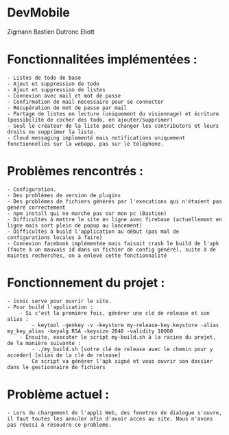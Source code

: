 # DevMobile

Zigmann Bastien
Dutronc Eliott

Fonctionnalitées implémentées :
===============================

	- Listes de todo de base
	- Ajout et suppression de todo
	- Ajout et suppression de listes
	- Connexion avec mail et mot de passe
	- Confirmation de mail necessaire pour se connecter
	- Récupération de mot de passe par mail
	- Partage de listes en lecture (uniquement du visionnage) et écriture (possibilité de cocher des todo, en ajouter/supprimer)
	- Seul le créateur de la liste peut changer les contributors et leurs droits ou supprimer la liste.
	- Cloud messaging implementé mais notifications uniquement fonctionnelles sur la webapp, pas sur le téléphone.

Problèmes rencontrés :
======================

 	- Configuration.
	- Des problèmes de version de plugins
	- Des problèmes de fichiers générés par l'executions qui n'étaient pas généré correctement
	- npm install qui ne marche pas sur mon pc (Bastien)
	- Difficultés à mettre le site en ligne avec firebase (actuellement en ligne mais sort plein de popup au lancement)
	- Difficultés à build l'application au début (pas mal de configurations locales à faire)
	- Connexion facebook implémentée mais faisait crash le build de l'apk (faute à un mauvais id dans un fichier de config généré), suite à de maintes recherches, on a enlevé cette fonctionnalité

Fonctionnement du projet :
==========================

	- ionic serve pour ouvrir le site.
	- Pour build l'application :
		- Si c'est la première fois, générer une clé de release et son alias :
			- keytool -genkey -v -keystore my-release-key.keystore -alias my_key_alias -keyalg RSA -keysize 2048 -validity 10000
		- Ensuite, executer le script my-build.sh à la racine du projet, de la manière suivante :
			- ./my_build.sh [votre clé de release avec le chemin pour y accéder] [alias de la clé de release]
		 	Ce script va générer l'apk signé et vous ouvrir son dossier dans le gestionnaire de fichiers

Problème actuel :
=================

	- Lors du chargement de l'appli Web, des fenetres de dialogue s'ouvre, il faut toutes les annuler afin d'avoir acces au site. Nous n'avons pas réussi à résoudre ce probleme.
